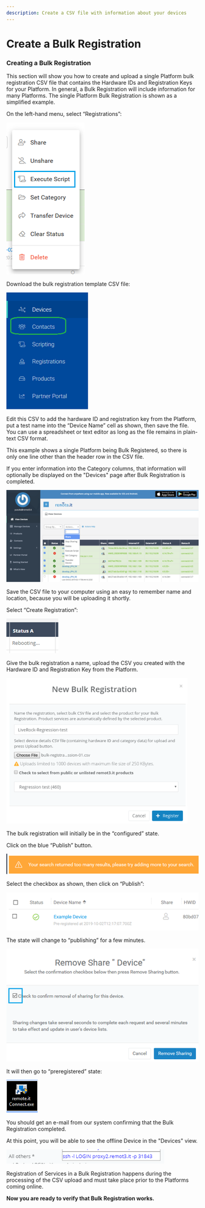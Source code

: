 ```yaml
---
description: Create a CSV file with information about your devices
---
```


# Create a Bulk Registration

### **Creating a Bulk Registration**

This section will show you how to create and upload a single Platform bulk registration CSV file that contains the Hardware IDs and Registration Keys for your Platform.  In general, a Bulk Registration will include information for many Platforms.  The single Platform Bulk Registration is shown as a simplified example.

On the left-hand menu, select “Registrations”:

![](../../.gitbook/assets/image%20%28493%29.png)

Download the bulk registration template CSV file:

![](../../.gitbook/assets/image%20%28414%29.png)

Edit this CSV to add the hardware ID and registration key from the Platform, put a test name into the “Device Name” cell as shown, then save the file.  You can use a spreadsheet or text editor as long as the file remains in plain-text CSV format.

This example shows a single Platform being Bulk Registered, so there is only one line other than the header row in the CSV file.

If you enter information into the Category columns, that information will optionally be displayed on the "Devices" page after Bulk Registration is completed.

![](../../.gitbook/assets/image%20%28464%29.png)

Save the CSV file to your computer using an easy to remember name and location, because you will be uploading it shortly.

Select “Create Registration”:

![](../../.gitbook/assets/image%20%28172%29.png)

Give the bulk registration a name, upload the CSV you created with the Hardware ID and Registration Key from the Platform.

![](../../.gitbook/assets/image%20%28420%29.png)

The bulk registration will initially be in the “configured” state.  

Click on the blue “Publish” button.

![](../../.gitbook/assets/image%20%2869%29.png)

Select the checkbox as shown, then click on “Publish”:

![](../../.gitbook/assets/image%20%28289%29.png)

The state will change to “publishing” for a few minutes.

![](../../.gitbook/assets/image%20%28440%29.png)

It will then go to “preregistered” state:

![](../../.gitbook/assets/image%20%28184%29.png)

You should get an e-mail from our system confirming that the Bulk Registration completed.

At this point, you will be able to see the offline Device in the "Devices" view.  

![](../../.gitbook/assets/image%20%28186%29.png)

Registration of Services in a Bulk Registration happens during the processing of the CSV upload and must take place prior to the Platforms coming online.

**Now you are ready to verify that Bulk Registration works.**  


